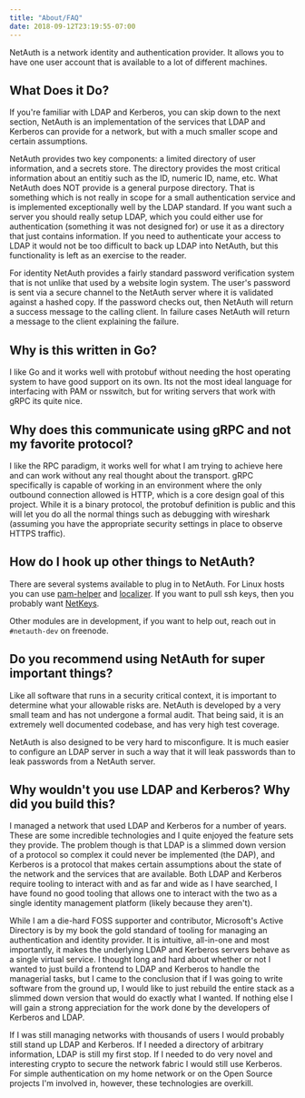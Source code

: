 ```yaml
---
title: "About/FAQ"
date: 2018-09-12T23:19:55-07:00
---
```


NetAuth is a network identity and authentication provider.  It allows
you to have one user account that is available to a lot of different
machines.

What Does it Do?
----------------

If you're familiar with LDAP and Kerberos, you can skip down to the
next section, NetAuth is an implementation of the services that LDAP
and Kerberos can provide for a network, but with a much smaller scope
and certain assumptions.

NetAuth provides two key components: a limited directory of user
information, and a secrets store.  The directory provides the most
critical information about an entitiy such as the ID, numeric ID,
name, etc.  What NetAuth does NOT provide is a general purpose
directory.  That is something which is not really in scope for a small
authentication service and is implemented exceptionally well by the
LDAP standard.  If you want such a server you should really setup
LDAP, which you could either use for authentication (something it was
not designed for) or use it as a directory that just contains
information.  If you need to authenticate your access to LDAP it would
not be too difficult to back up LDAP into NetAuth, but this
functionality is left as an exercise to the reader.

For identity NetAuth provides a fairly standard password verification
system that is not unlike that used by a website login system.  The
user's password is sent via a secure channel to the NetAuth server
where it is validated against a hashed copy.  If the password checks
out, then NetAuth will return a success message to the calling client.
In failure cases NetAuth will return a message to the client
explaining the failure.

Why is this written in Go?
--------------------------

I like Go and it works well with protobuf without needing the host
operating system to have good support on its own.  Its not the most
ideal language for interfacing with PAM or nsswitch, but for writing
servers that work with gRPC its quite nice.

Why does this communicate using gRPC and not my favorite protocol?
------------------------------------------------------------------

I like the RPC paradigm, it works well for what I am trying to achieve
here and can work without any real thought about the transport.  gRPC
specifically is capable of working in an environment where the only
outbound connection allowed is HTTP, which is a core design goal of
this project.  While it is a binary protocol, the protobuf definition
is public and this will let you do all the normal things such as
debugging with wireshark (assuming you have the appropriate security
settings in place to observe HTTPS traffic).

How do I hook up other things to NetAuth?
-----------------------------------------

There are several systems available to plug in to NetAuth.  For Linux
hosts you can use
[pam-helper](/ecosystem/pam-helper/) and
[localizer](/ecosystem/localizer/).  If you want to pull
ssh keys, then you probably want
[NetKeys](/ecosystem/netkeys/).

Other modules are in development, if you want to help out, reach out
in `#netauth-dev` on freenode.

Do you recommend using NetAuth for super important things?
----------------------------------------------------------

Like all software that runs in a security critical context, it is
important to determine what your allowable risks are.  NetAuth is
developed by a very small team and has not undergone a formal audit.
That being said, it is an extremely well documented codebase, and has
very high test coverage.

NetAuth is also designed to be very hard to misconfigure.  It is much
easier to configure an LDAP server in such a way that it will leak
passwords than to leak passwords from a NetAuth server.

Why wouldn't you use LDAP and Kerberos?  Why did you build this?
----------------------------------------------------------------

I managed a network that used LDAP and Kerberos for a number of years.
These are some incredible technologies and I quite enjoyed the feature
sets they provide.  The problem though is that LDAP is a slimmed down
version of a protocol so complex it could never be implemented (the
DAP), and Kerberos is a protocol that makes certain assumptions about
the state of the network and the services that are available.  Both
LDAP and Kerberos require tooling to interact with and as far and wide
as I have searched, I have found no good tooling that allows one to
interact with the two as a single identity management platform (likely
because they aren't).

While I am a die-hard FOSS supporter and contributor, Microsoft's
Active Directory is by my book the gold standard of tooling for
managing an authentication and identity provider.  It is intuitive,
all-in-one and most importantly, it makes the underlying LDAP and
Kerberos servers behave as a single virtual service.  I thought long
and hard about whether or not I wanted to just build a frontend to
LDAP and Kerberos to handle the managerial tasks, but I came to the
conclusion that if I was going to write software from the ground up, I
would like to just rebuild the entire stack as a slimmed down version
that would do exactly what I wanted.  If nothing else I will gain a
strong appreciation for the work done by the developers of Kerberos
and LDAP.

If I was still managing networks with thousands of users I would
probably still stand up LDAP and Kerberos.  If I needed a directory of
arbitrary information, LDAP is still my first stop.  If I needed to do
very novel and interesting crypto to secure the network fabric I would
still use Kerberos.  For simple authentication on my home network or
on the Open Source projects I'm involved in, however, these
technologies are overkill.
